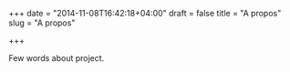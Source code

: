 +++
date = "2014-11-08T16:42:18+04:00"
draft = false
title = "A propos"
slug = "A propos"

+++

Few words about project.
